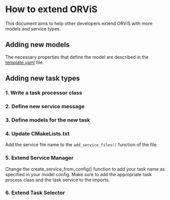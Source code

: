 # How to extend ORViS
This document aims to help other developers extend ORViS with more models and service types.

## Adding new models
The necessary properties that define the model are described in the [template.yaml](/config/models/template.yaml) file.

## Adding new task types

### 1. Write a task processor class

### 2. Define new service message

### 3. Define models for the new task

### 4. Update CMakeLists.txt
Add the service file name to the `add_service_files()` function of the file.

### 5. Extend Service Manager
Change the create_service_from_config() function to add your task name as specified in your model config.
Make sure to add the appropriate task process class and the task service to the imports.

### 6. Extend Task Selector

